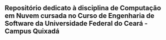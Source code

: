 ## Repositório dedicato à disciplina de Computação em Nuvem cursada no Curso de Engenharia de Software da Universidade Federal do Ceará - Campus Quixadá
